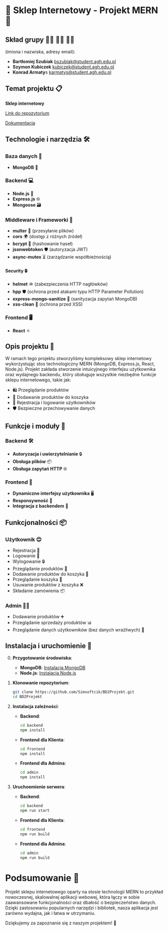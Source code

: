 # 🛒 Sklep Internetowy - Projekt MERN 🛒

## Skład grupy 👨‍💻 👨‍💻 👨‍💻
(imiona i nazwiska, adresy email):

- **Bartłomiej Szubiak** bszubiak@student.agh.edu.pl
- **Szymon Kubiczek** kubiczek@student.agh.edu.pl
- **Konrad Armaty**s karmatys@student.agh.edu.pl

## Temat projektu 📋

**Sklep internetowy**

[Link do repozytorium](https://github.com/Simsoftcik/BD2Projekt)

[Dokumentacja](https://github.com/Simsoftcik/BD2Projekt/tree/main/docs)

## Technologie i narzędzia 🛠️

### Baza danych 📂
- **MongoDB** 🍃

### Backend 💻
- **Node.js** 🚀
- **Express.js** 🌐
- **Mongoose** 🗃️

### Middleware i Frameworki 🔧
- **multer** 📸 (przesyłanie plików)
- **cors** 🌍 (dostęp z różnych źródeł)
- **bcrypt** 🔐 (hashowanie haseł)
- **jsonwebtoken** 🛡️ (autoryzacja JWT)
- **async-mutex** ⏳ (zarządzanie współbieżnością)

#### Security 🔒
- **helmet** 🪖 (zabezpieczenia HTTP nagłówków)
- **hpp** 🛡️ (ochrona przed atakami typu HTTP Parameter Pollution)
- **express-mongo-sanitize** 🧹 (sanityzacja zapytań MongoDB)
- **xss-clean** 🧼 (ochrona przed XSS)


### Frontend 🖥️
- **React** ⚛️

## Opis projektu 📜

W ramach tego projektu stworzyliśmy kompleksowy sklep internetowy wykorzystując stos technologiczny MERN (MongoDB, Express.js, React, Node.js). Projekt zakłada stworzenie intuicyjnego interfejsu użytkownika oraz wydajnego backendu, który obsługuje wszystkie niezbędne funkcje sklepu internetowego, takie jak:

- 🛍️ Przeglądanie produktów
- 🛒 Dodawanie produktów do koszyka
- 👤 Rejestracja i logowanie użytkowników
- 🛡️ Bezpieczne przechowywanie danych

## Funkcje i moduły 🚀

### Backend 🛠️
- **Autoryzacja i uwierzytelnianie** 🔒
- **Obsługa plików** 📦
- **Obsługa zapytań HTTP** 🌐

### Frontend 🎨
- **Dynamiczne interfejsy użytkownika** 🖥️
- **Responsywność** 📱
- **Integracja z backendem** 🔗

## Funkcjonalności 📦

### Użytkownik 😊

- Rejestracja 👤
- Logowanie 🔑
- Wylogowanie 🔒
- Przeglądanie produktów 👀
- Dodawanie produktów do koszyka 🛒
- Przeglądanie koszyka 📝
- Usuwanie produktów z koszyka ❌
- Składanie zamówienia 📦

### Admin 👨‍💼

- Dodawanie produktów ➕
- Przeglądanie sprzedaży produktów 📊
- Przeglądanie danych użytkowników (bez danych wrażliwych) 👥

## Instalacja i uruchomienie 🚀

0. **Przygotowanie środowiska**:
   - **MongoDB**: [Instalacja MongoDB](https://docs.mongodb.com/manual/installation/)
   - **Node.js**: [Instalacja Node.js](https://nodejs.org/en/download/)

1. **Klonowanie repozytorium**:
   ```bash
   git clone https://github.com/Simsoftcik/BD2Projekt.git
   cd BD2Projekt
   ```
2. **Instalacja zależności**:
   - **Backend**:
      ```bash
      cd backend
      npm install
      ```
   - **Frontend dla Klienta**:
      ```bash
      cd frontend
      npm install
      ```
   
    - **Frontend dla Admina**:
       ```bash
       cd admin
       npm install
       ```

3. **Uruchoemienie serwera**:
   - **Backend**:
      ```bash
      cd backend
      npm run start
      ```
   - **Frontend dla Klienta**:
      ```bash
      cd frontend
      npm run build
      ```
   - **Frontend dla Admina**:
      ```bash
      cd admin
      npm run build
      ```

# Podsumowanie 🎉
Projekt sklepu internetowego oparty na stosie technologii MERN to przykład nowoczesnej, skalowalnej aplikacji webowej, która łączy w sobie zaawansowane funkcjonalności oraz dbałość o bezpieczeństwo danych. Dzięki zastosowaniu popularnych narzędzi i bibliotek, nasza aplikacja jest zarówno wydajna, jak i łatwa w utrzymaniu.

Dziękujemy za zapoznanie się z naszym projektem! 🙌

